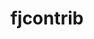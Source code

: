 ---
title: "fjcontrib"
layout: cache
categories: [package, develop]
meta: {"versions": ["1.054"], "compilers": ["gcc@=11.4.0"], "oss": ["ubuntu22.04"], "platforms": ["linux"], "targets": ["x86_64_v3"], "stacks": ["hep", "root"], "num_specs": 7, "num_specs_by_stack": {"hep": 7, "root": 7}}
spec_details: [{"hash": "bhrqjot3pqhugikiomw4wamlnjn6idlq", "compiler": "gcc@=11.4.0", "versions": ["1.054"], "os": "ubuntu22.04", "platform": "linux", "target": "x86_64_v3", "variants": ["build_system=autotools"], "stacks": ["hep", "root"], "size": "-", "tarball": "https://binaries.spack.io/develop/build_cache/linux-ubuntu22.04-x86_64_v3/gcc-11.4.0/fjcontrib-1.054/linux-ubuntu22.04-x86_64_v3-gcc-11.4.0-fjcontrib-1.054-bhrqjot3pqhugikiomw4wamlnjn6idlq.spack"}, {"hash": "e5hc3atxnwttyacbidzwgvli2ob6ml66", "compiler": "gcc@=11.4.0", "versions": ["1.054"], "os": "ubuntu22.04", "platform": "linux", "target": "x86_64_v3", "variants": ["build_system=autotools"], "stacks": ["hep", "root"], "size": "-", "tarball": "https://binaries.spack.io/develop/build_cache/linux-ubuntu22.04-x86_64_v3/gcc-11.4.0/fjcontrib-1.054/linux-ubuntu22.04-x86_64_v3-gcc-11.4.0-fjcontrib-1.054-e5hc3atxnwttyacbidzwgvli2ob6ml66.spack"}, {"hash": "kv7sm4czor3y4ja3pvuzktg2ajulso6o", "compiler": "gcc@=11.4.0", "versions": ["1.054"], "os": "ubuntu22.04", "platform": "linux", "target": "x86_64_v3", "variants": ["build_system=autotools"], "stacks": ["hep", "root"], "size": "-", "tarball": "https://binaries.spack.io/develop/build_cache/linux-ubuntu22.04-x86_64_v3/gcc-11.4.0/fjcontrib-1.054/linux-ubuntu22.04-x86_64_v3-gcc-11.4.0-fjcontrib-1.054-kv7sm4czor3y4ja3pvuzktg2ajulso6o.spack"}, {"hash": "sjwtw7imelxqqkk3dwh67juqv2z7piow", "compiler": "gcc@=11.4.0", "versions": ["1.054"], "os": "ubuntu22.04", "platform": "linux", "target": "x86_64_v3", "variants": ["build_system=autotools"], "stacks": ["hep", "root"], "size": "-", "tarball": "https://binaries.spack.io/develop/build_cache/linux-ubuntu22.04-x86_64_v3/gcc-11.4.0/fjcontrib-1.054/linux-ubuntu22.04-x86_64_v3-gcc-11.4.0-fjcontrib-1.054-sjwtw7imelxqqkk3dwh67juqv2z7piow.spack"}, {"hash": "stc2bzogewh37sea7o7mnuuwpnocyflm", "compiler": "gcc@=11.4.0", "versions": ["1.054"], "os": "ubuntu22.04", "platform": "linux", "target": "x86_64_v3", "variants": ["build_system=autotools"], "stacks": ["hep", "root"], "size": "-", "tarball": "https://binaries.spack.io/develop/build_cache/linux-ubuntu22.04-x86_64_v3/gcc-11.4.0/fjcontrib-1.054/linux-ubuntu22.04-x86_64_v3-gcc-11.4.0-fjcontrib-1.054-stc2bzogewh37sea7o7mnuuwpnocyflm.spack"}, {"hash": "xsh442m3o7dczjzrqqup4gkiusa2rcpq", "compiler": "gcc@=11.4.0", "versions": ["1.054"], "os": "ubuntu22.04", "platform": "linux", "target": "x86_64_v3", "variants": ["build_system=autotools"], "stacks": ["hep", "root"], "size": "-", "tarball": "https://binaries.spack.io/develop/build_cache/linux-ubuntu22.04-x86_64_v3/gcc-11.4.0/fjcontrib-1.054/linux-ubuntu22.04-x86_64_v3-gcc-11.4.0-fjcontrib-1.054-xsh442m3o7dczjzrqqup4gkiusa2rcpq.spack"}, {"hash": "zn3tticfuqcnoc7txa6q5zanrfgrs33s", "compiler": "gcc@=11.4.0", "versions": ["1.054"], "os": "ubuntu22.04", "platform": "linux", "target": "x86_64_v3", "variants": ["build_system=autotools"], "stacks": ["hep", "root"], "size": "-", "tarball": "https://binaries.spack.io/develop/build_cache/linux-ubuntu22.04-x86_64_v3/gcc-11.4.0/fjcontrib-1.054/linux-ubuntu22.04-x86_64_v3-gcc-11.4.0-fjcontrib-1.054-zn3tticfuqcnoc7txa6q5zanrfgrs33s.spack"}]
---
